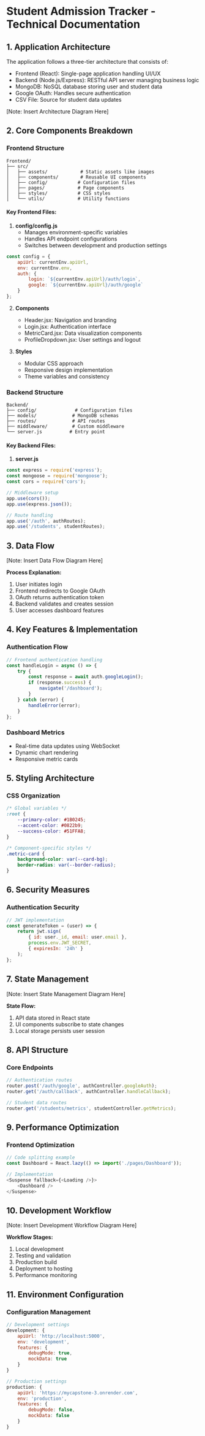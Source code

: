# Student Admission Tracker - Technical Documentation

## 1. Application Architecture
The application follows a three-tier architecture that consists of:

- Frontend (React): Single-page application handling UI/UX
- Backend (Node.js/Express): RESTful API server managing business logic
- MongoDB: NoSQL database storing user and student data
- Google OAuth: Handles secure authentication
- CSV File: Source for student data updates

[Note: Insert Architecture Diagram Here]

## 2. Core Components Breakdown

### Frontend Structure
```
Frontend/
├── src/
│   ├── assets/            # Static assets like images
│   ├── components/        # Reusable UI components
│   ├── config/           # Configuration files
│   ├── pages/            # Page components
│   ├── styles/           # CSS styles
│   └── utils/            # Utility functions
```

#### Key Frontend Files:

1. **config/config.js**
   - Manages environment-specific variables
   - Handles API endpoint configurations
   - Switches between development and production settings

```javascript
const config = {
    apiUrl: currentEnv.apiUrl,
    env: currentEnv.env,
    auth: {
        login: `${currentEnv.apiUrl}/auth/login`,
        google: `${currentEnv.apiUrl}/auth/google`
    }
};
```

2. **Components**
   - Header.jsx: Navigation and branding
   - Login.jsx: Authentication interface
   - MetricCard.jsx: Data visualization components
   - ProfileDropdown.jsx: User settings and logout

3. **Styles**
   - Modular CSS approach
   - Responsive design implementation
   - Theme variables and consistency

### Backend Structure
```
Backend/
├── config/              # Configuration files
├── models/             # MongoDB schemas
├── routes/             # API routes
├── middleware/         # Custom middleware
└── server.js          # Entry point
```

#### Key Backend Files:

1. **server.js**
```javascript
const express = require('express');
const mongoose = require('mongoose');
const cors = require('cors');

// Middleware setup
app.use(cors());
app.use(express.json());

// Route handling
app.use('/auth', authRoutes);
app.use('/students', studentRoutes);
```

## 3. Data Flow

[Note: Insert Data Flow Diagram Here]

**Process Explanation:**
1. User initiates login
2. Frontend redirects to Google OAuth
3. OAuth returns authentication token
4. Backend validates and creates session
5. User accesses dashboard features

## 4. Key Features & Implementation

### Authentication Flow
```javascript
// Frontend authentication handling
const handleLogin = async () => {
    try {
        const response = await auth.googleLogin();
        if (response.success) {
            navigate('/dashboard');
        }
    } catch (error) {
        handleError(error);
    }
};
```

### Dashboard Metrics
- Real-time data updates using WebSocket
- Dynamic chart rendering
- Responsive metric cards

## 5. Styling Architecture

### CSS Organization
```css
/* Global variables */
:root {
    --primary-color: #1B0245;
    --accent-color: #0822b9;
    --success-color: #51FFA8;
}

/* Component-specific styles */
.metric-card {
    background-color: var(--card-bg);
    border-radius: var(--border-radius);
}
```

## 6. Security Measures

### Authentication Security
```javascript
// JWT implementation
const generateToken = (user) => {
    return jwt.sign(
        { id: user._id, email: user.email },
        process.env.JWT_SECRET,
        { expiresIn: '24h' }
    );
};
```

## 7. State Management

[Note: Insert State Management Diagram Here]

**State Flow:**
1. API data stored in React state
2. UI components subscribe to state changes
3. Local storage persists user session

## 8. API Structure

### Core Endpoints
```javascript
// Authentication routes
router.post('/auth/google', authController.googleAuth);
router.get('/auth/callback', authController.handleCallback);

// Student data routes
router.get('/students/metrics', studentController.getMetrics);
```

## 9. Performance Optimization

### Frontend Optimization
```javascript
// Code splitting example
const Dashboard = React.lazy(() => import('./pages/Dashboard'));

// Implementation
<Suspense fallback={<Loading />}>
    <Dashboard />
</Suspense>
```

## 10. Development Workflow

[Note: Insert Development Workflow Diagram Here]

**Workflow Stages:**
1. Local development
2. Testing and validation
3. Production build
4. Deployment to hosting
5. Performance monitoring

## 11. Environment Configuration

### Configuration Management
```javascript
// Development settings
development: {
    apiUrl: 'http://localhost:5000',
    env: 'development',
    features: {
        debugMode: true,
        mockData: true
    }
}

// Production settings
production: {
    apiUrl: 'https://mycapstone-3.onrender.com',
    env: 'production',
    features: {
        debugMode: false,
        mockData: false
    }
}
``` 